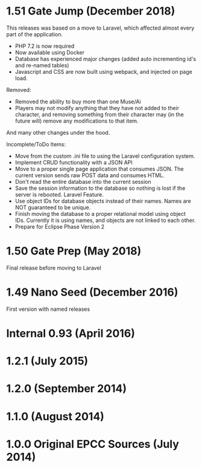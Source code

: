 # 1.51 Gate Jump (December 2018)

This releases was based on a move to Laravel, which affected almost every part of the application.

* PHP 7.2 is now required
* Now available using Docker
* Database has experienced major changes (added auto incrementing id's and re-named tables)
* Javascript and CSS are now built using webpack, and injected on page load.

Removed:
* Removed the ability to buy more than one Muse/Ai
* Players may not modify anything that they have not added to their character, and removing something from their character may (in the future will) remove any modifications to that item.

And many other changes under the hood.

Incomplete/ToDo Items:
* Move from the custom .ini file to using the Laravel configuration system.
* Implement CRUD functionality with a JSON API
* Move to a proper single page application that consumes JSON.
    The current version sends raw POST data and consumes HTML.
* Don't read the entire database into the current session
* Save the session information to the database so nothing is lost if the server is rebooted.  Laravel Feature.
* Use object IDs for database objects instead of their names.  Names are NOT guaranteed to be unique.
* Finish moving the database to a proper relational model using object IDs. Currently it is using names, and objects are not linked to each other.
* Prepare for Eclipse Phase Version 2

# 1.50 Gate Prep (May 2018)

Final release before moving to Laravel

# 1.49 Nano Seed (December 2016)

First version with named releases

# Internal 0.93 (April 2016)
# 1.2.1 (July 2015)
# 1.2.0 (September 2014)
# 1.1.0 (August 2014)
# 1.0.0 Original EPCC Sources (July 2014)